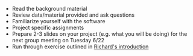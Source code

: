 * Read the background material
* Review data/material provided and ask questions
* Familiarize yourself with the software
* Project specific assignments
* Prepare 2-3 slides on your project (e.g. what you will be doing) for the next group meeting on Tuesday 6/22
* Run through exercise outlined in [Richard's introduction]((weekly_work/6_1_2021/talks/Richard_py_intro.ipynb))